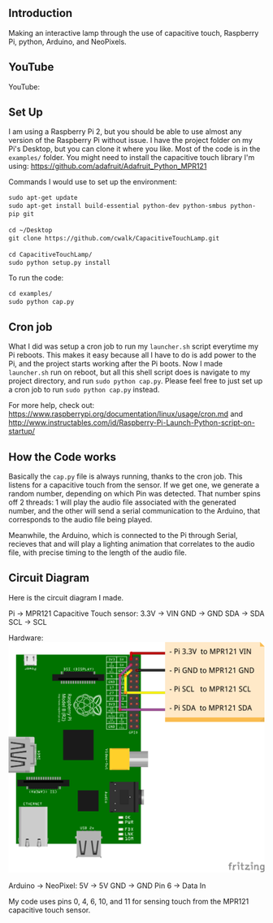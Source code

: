 ## Introduction
Making an interactive lamp through the use of capacitive touch, Raspberry Pi, python, Arduino, and NeoPixels.

## YouTube

YouTube: 

## Set Up

I am using a Raspberry Pi 2, but you should be able to use almost any version of the Raspberry Pi without issue. I have the project folder on my Pi's Desktop, but you can clone it where you like. Most of the code is in the `examples/` folder. You might need to install the capacitive touch library I'm using: https://github.com/adafruit/Adafruit_Python_MPR121

Commands I would use to set up the environment:

    sudo apt-get update
    sudo apt-get install build-essential python-dev python-smbus python-pip git

    cd ~/Desktop
    git clone https://github.com/cwalk/CapacitiveTouchLamp.git

    cd CapacitiveTouchLamp/
    sudo python setup.py install

To run the code:

    cd examples/
    sudo python cap.py

## Cron job

What I did was setup a cron job to run my `launcher.sh` script everytime my Pi reboots. This makes it easy because all I have to do is add power to the Pi, and the project starts working after the Pi boots. Now I made `launcher.sh` run on reboot, but all this shell script does is navigate to my project directory, and run `sudo python cap.py`. Please feel free to just set up a cron job to run `sudo python cap.py` instead.

For more help, check out: https://www.raspberrypi.org/documentation/linux/usage/cron.md and http://www.instructables.com/id/Raspberry-Pi-Launch-Python-script-on-startup/

## How the Code works

Basically the `cap.py` file is always running, thanks to the cron job. This listens for a capacitive touch from the sensor. If we get one, we generate a random number, depending on which Pin was detected. That number spins off 2 threads: 1 will play the audio file associated with the generated number, and the other will send a serial communication to the Arduino, that corresponds to the audio file being played.

Meanwhile, the Arduino, which is connected to the Pi through Serial, recieves that and will play a lighting animation that correlates to the audio file, with precise timing to the length of the audio file.

## Circuit Diagram

Here is the circuit diagram I made.

Pi -> MPR121 Capacitive Touch sensor:
    3.3V -> VIN
    GND -> GND
    SDA -> SDA
    SCL -> SCL

Hardware: ![Circuit Diagram](/diagram.png?raw=true "Circuit Diagram")

Arduino -> NeoPixel:
    5V -> 5V
    GND -> GND
    Pin 6 -> Data In

My code uses pins 0, 4, 6, 10, and 11 for sensing touch from the MPR121 capacitive touch sensor.
